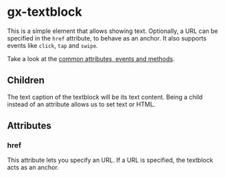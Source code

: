 # gx-textblock

This is a simple element that allows showing text. Optionally, a URL can be specified in the `href` attribute, to behave as an anchor. It also supports events like `click`, `tap` and `swipe`.

Take a look at the [common attributes, events and methods](../common/readme.md).

## Children

The text caption of the textblock will be its text content. Being a child instead of an attribute allows us to set text or HTML.

## Attributes

### href
This attribute lets you specify an URL. If a URL is specified, the textblock acts as an anchor.
